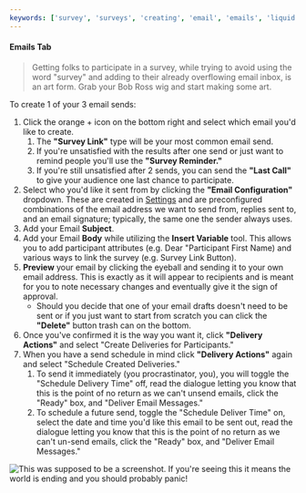 ```yaml
---
keywords: ['survey', 'surveys', 'creating', 'email', 'emails', 'liquid', 'survey link', 'heads up', 'survey link', 'reminder', 'last call', 'sending']
---
```


#### Emails Tab
>Getting folks to participate in a survey, while trying to avoid using the word "survey" and adding to their already overflowing email inbox, is an art form. Grab your Bob Ross wig and start making some art.

To create 1 of your 3 email sends:

1. Click the orange + icon on the bottom right and select which email you'd like to create.
	1. The **"Survey Link"** type will be your most common email send. 
	2. If you're unsatisfied with the results after one send or just want to remind people you'll use the **"Survey Reminder."**
	3. If you're still unsatisfied after 2 sends, you can send the **"Last Call"** to give your audience one last chance to participate.
2. Select who you'd like it sent from by clicking the **"Email Configuration"** dropdown. These are created in  [Settings](../blob/master/NEEDTOSETUPCORRECTLINK) and are preconfigured combinations of the email address we want to send from, replies sent to, and an email signature; typically, the same one the sender always uses.
3. Add your Email **Subject**.
4. Add your Email **Body** while utilizing the **Insert Variable** tool. This allows you to add participant attributes (e.g. Dear "Participant First Name) and various ways to link the survey (e.g. Survey Link Button).
5. **Preview** your email by clicking the eyeball and sending it to your own email address. This is exactly as it will appear to recipients and is meant for you to note necessary changes and eventually give it the sign of approval. 
   *  Should you decide that one of your email drafts doesn't need to be sent or if you just want to start from scratch you can click the **"Delete"** button trash can on the bottom.
6. Once you've confirmed it is the way you want it, click **"Delivery Actions"** and select "Create Deliveries for Participants."
7. When you have a send schedule in mind click **"Delivery Actions"** again and select "Schedule Created Deliveries."
	1. To send it immediately (you procrastinator, you), you will toggle the "Schedule Delivery Time" off, read the dialogue letting you know that this is the point of no return as we can't unsend emails, click the "Ready" box, and "Deliver Email Messages."
	2. To schedule a future send, toggle the "Schedule Deliver Time" on, select the date and time you'd like this email to be sent out, read the dialogue letting you know that this is the point of no return as we can't un-send emails, click the "Ready" box, and "Deliver Email Messages."




![This was supposed to be a screenshot. If you're seeing this it means the world is ending and you should probably panic!](https://s3.amazonaws.com/peer60_organizations/documentation+tbd/build+email.gif "This will be a gif of the above emailing process")
